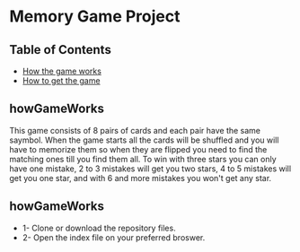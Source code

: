 # Memory Game Project

## Table of Contents

* [How the game works](#howGameWorks)
* [How to get the game ](#howtoGetGame)

## howGameWorks

This game consists of 8 pairs of cards and each pair have the same saymbol. When the game starts all the cards will be shuffled and you will have to memorize them so when they are flipped you need to find the matching ones till you find them all. To win with three stars you can only have one mistake, 2 to 3 mistakes will get you two stars, 4 to 5 mistakes will get you one star, and with 6 and more mistakes you won't get any star.

## howGameWorks

* 1- Clone or download the repository files.
* 2- Open the index file on your preferred broswer.
